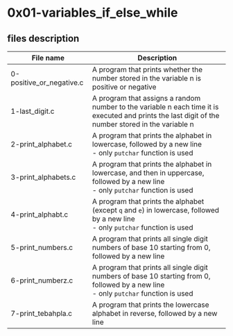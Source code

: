 # 0x01-variables_if_else_while
## files description
| File name | Description |
| --------- | ----------- |
| 0-positive_or_negative.c| A program that prints whether the number stored in the variable n is positive or negative |    
| 1-last_digit.c | A program that assigns a random number to the variable n each time it is executed and prints the last digit of the number stored in the variable n|   
| 2-print_alphabet.c | A program that prints the alphabet in lowercase, followed by a new line <br> - only `putchar` function is used |   
| 3-print_alphabets.c | A program that prints the alphabet in lowercase, and then in uppercase, followed by a new line <br> - only `putchar` function is used |   
| 4-print_alphabt.c | A program that prints the alphabet (except `q` and `e`) in lowercase, followed by a new line <br> - only `putchar` function is used |   
| 5-print_numbers.c | A program that prints all single digit numbers of base 10 starting from 0, followed by a new line|   
| 6-print_numberz.c | A program that prints all single digit numbers of base 10 starting from 0, followed by a new line <br> - only `putchar` function is used|   
| 7-print_tebahpla.c | A program that prints the lowercase alphabet in reverse, followed by a new line |   
